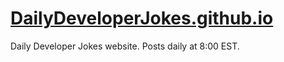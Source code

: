 # [DailyDeveloperJokes.github.io](https://dailydeveloperjokes.github.io/)
Daily Developer Jokes website. Posts daily at 8:00 EST.
